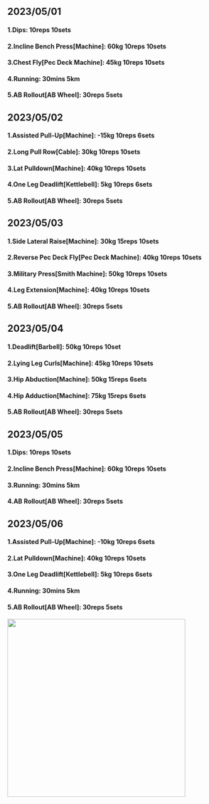 ## 2023/05/01
#### 1.Dips: 10reps 10sets
#### 2.Incline Bench Press\[Machine\]: 60kg 10reps 10sets
#### 3.Chest Fly\[Pec Deck Machine\]: 45kg 10reps 10sets
#### 4.Running: 30mins 5km
#### 5.AB Rollout\[AB Wheel\]: 30reps 5sets

## 2023/05/02
#### 1.Assisted Pull-Up\[Machine\]: -15kg 10reps 6sets
#### 2.Long Pull Row\[Cable\]: 30kg 10reps 10sets
#### 3.Lat Pulldown\[Machine\]: 40kg 10reps 10sets
#### 4.One Leg Deadlift\[Kettlebell\]: 5kg 10reps 6sets
#### 5.AB Rollout\[AB Wheel\]: 30reps 5sets

## 2023/05/03
#### 1.Side Lateral Raise\[Machine\]: 30kg 15reps 10sets
#### 2.Reverse Pec Deck Fly\[Pec Deck Machine\]: 40kg 10reps 10sets
#### 3.Military Press\[Smith Machine\]: 50kg 10reps 10sets
#### 4.Leg Extension\[Machine\]: 40kg 10reps 10sets
#### 5.AB Rollout\[AB Wheel\]: 30reps 5sets

## 2023/05/04
#### 1.Deadlift\[Barbell\]: 50kg 10reps 10set
#### 2.Lying Leg Curls\[Machine\]: 45kg 10reps 10sets
#### 3.Hip Abduction\[Machine\]: 50kg 15reps 6sets
#### 4.Hip Adduction\[Machine\]: 75kg 15reps 6sets
#### 5.AB Rollout\[AB Wheel\]: 30reps 5sets

## 2023/05/05
#### 1.Dips: 10reps 10sets
#### 2.Incline Bench Press\[Machine\]: 60kg 10reps 10sets
#### 3.Running: 30mins 5km
#### 4.AB Rollout\[AB Wheel\]: 30reps 5sets

## 2023/05/06
#### 1.Assisted Pull-Up\[Machine\]: -10kg 10reps 6sets
#### 2.Lat Pulldown\[Machine\]: 40kg 10reps 10sets
#### 3.One Leg Deadlift\[Kettlebell\]: 5kg 10reps 6sets
#### 4.Running: 30mins 5km
#### 5.AB Rollout\[AB Wheel\]: 30reps 5sets

<img src='../_resources/__087.png' width='400px' />
